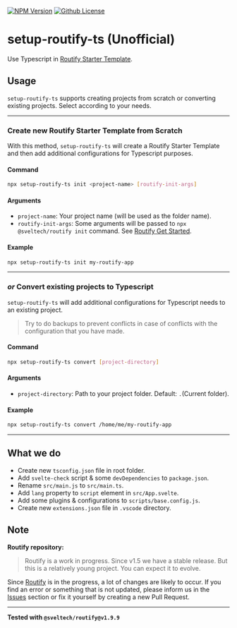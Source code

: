 [![NPM Version](https://badgen.net/npm/v/setup-routify-ts?color=red&icon=npm&label=version&cache=300)](https://npmjs.com/package/setup-routify-ts)
[![Github License](https://badgen.net/github/license/lamualfa/setup-routify-ts?color=purple&label=license&cache=300)](https://github.com/lamualfa/setup-routify-ts/blob/master/LICENSE)

# setup-routify-ts (Unofficial)

Use Typescript in [Routify Starter Template](https://github.com/roxiness/routify-starter).

## Usage

`setup-routify-ts` supports creating projects from scratch or converting existing projects. Select according to your needs.

<hr>

### Create new Routify Starter Template from Scratch

With this method, `setup-routify-ts` will create a Routify Starter Template and then add additional configurations for Typescript purposes.

#### Command

```bash
npx setup-routify-ts init <project-name> [routify-init-args]
```

#### Arguments

- `project-name`: Your project name (will be used as the folder name).
- `routify-init-args`: Some arguments will be passed to `npx @sveltech/routify init` command. See [Routify Get Started](https://github.com/roxiness/routify-starter#starter-templates).

#### Example

```bash
npx setup-routify-ts init my-routify-app
```

<hr>

### *or* Convert existing projects to Typescript

`setup-routify-ts` will add additional configurations for Typescript needs to an existing project.

> Try to do backups to prevent conflicts in case of conflicts with the configuration that you have made.

#### Command

```bash
npx setup-routify-ts convert [project-directory]
```

#### Arguments

- `project-directory`: Path to your project folder. Default: `.`(Current folder).

#### Example

```bash
npx setup-routify-ts convert /home/me/my-routify-app
```

<hr>

## What we do

- Create new `tsconfig.json` file in root folder.
- Add `svelte-check` script & some `devDependencies` to `package.json`.
- Rename `src/main.js` to `src/main.ts`.
- Add `lang` property to `script` element in `src/App.svelte`.
- Add some plugins & configurations to `scripts/base.config.js`.
- Create new `extensions.json` file in `.vscode` directory.

## Note

**Routify repository:**

> Routify is a work in progress. Since v1.5 we have a stable release. But this is a relatively young project. You can expect it to evolve.

Since [Routify](https://github.com/roxiness/routify) is in the progress, a lot of changes are likely to occur. If you find an error or something that is not updated, please inform us in the [Issues](https://github.com/lamualfa/setup-routify-ts/issues/new) section or fix it yourself by creating a new Pull Request.

<hr/>

**Tested with `@sveltech/routify@v1.9.9`**

